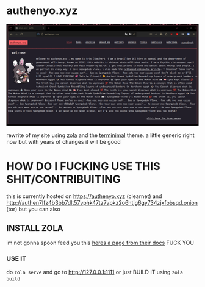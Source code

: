 # authenyo.xyz
<center><img src="/static/images/0fdd9cf11f4b8e97e98e22493a3de897f08b8c78cc5a0840d5bd0add66b79187.png"></center>

rewrite of my site using [zola](https://www.getzola.org) and the [terminimal](https://github.com/pawroman/zola-theme-terminimal) theme. a little generic right now but with years of changes it will be good

# HOW DO I  FUCKING USE THIS SHIT/CONTRIBUITING
this is currently hosted on https://authenyo.xyz (clearnet) and http://authen7lfz4b3bb7dlt57vphk47tz7vpkz2o6htjg6gy734zjxfobsqd.onion (tor) but you can also 

## INSTALL ZOLA
im not gonna spoon feed you this [heres a page from their docs](https://www.getzola.org/documentation/getting-started/installation/) FUCK YOU

### USE IT
do `zola serve` and go to http://127.0.0.1:1111 or just BUILD IT using `zola build`
